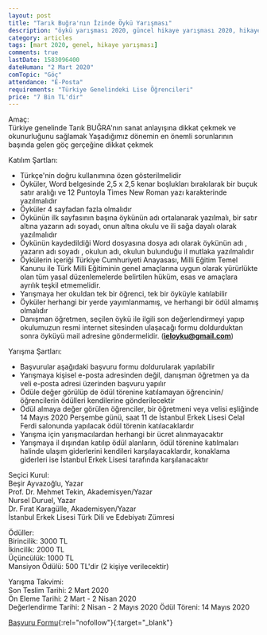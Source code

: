 ```yaml
---
layout: post
title: "Tarık Buğra'nın İzinde Öykü Yarışması"
description: "öykü yarışması 2020, güncel hikaye yarışması 2020, hikaye yarışmaları, öykü yarışmaları"
category: articles
tags: [mart 2020, genel, hikaye yarışması]
comments: true
lastDate: 1583096400
dateHuman: "2 Mart 2020"
comTopic: "Göç"
attendance: "E-Posta"
requirements: "Türkiye Genelindeki Lise Öğrencileri"
price: "7 Bin TL'dir"
---
```


Amaç:  
Türkiye genelinde Tarık BUĞRA'nın sanat anlayışına dikkat çekmek ve okunurluğunu sağlamak
Yaşadığımız dönemin en önemli sorunlarının başında gelen göç gerçeğine dikkat çekmek

Katılım Şartları:
- Türkçe'nin doğru kullanımına özen gösterilmelidir
- Öyküler, Word belgesinde 2,5 x 2,5 kenar boşlukları bırakılarak bir buçuk satır aralığı ve 12 Puntoyla Times New Roman yazı karakterinde yazılmalıdır
- Öyküler 4 sayfadan fazla olmalıdır
- Öykünün ilk sayfasının başına öykünün adı ortalanarak yazılmalı, bir satır altına yazarın adı soyadı, onun altına okulu ve ili sağa dayalı olarak yazılmalıdır
- Öykünün kaydedildiği Word dosyasına dosya adı olarak öykünün adı , yazarın adı soyadı , okulun adı, okulun bulunduğu il mutlaka yazılmalıdır
- Öykülerin içeriği Türkiye Cumhuriyeti Anayasası, Milli Eğitim Temel Kanunu ile Türk Milli Eğitiminin genel amaçlarına uygun olarak yürürlükte olan tüm yasal düzenlemelerde belirtilen hüküm, esas ve amaçlara ayrılık teşkil etmemelidir.
- Yarışmaya her okuldan tek bir öğrenci, tek bir öyküyle katılabilir
- Öyküler herhangi bir yerde yayımlanmamış, ve herhangi bir ödül almamış olmalıdır
- Danışman öğretmen, seçilen öykü ile ilgili son değerlendirmeyi yapıp okulumuzun resmi internet sitesinden ulaşacağı formu doldurduktan sonra öyküyü mail adresine göndermelidir. (**ieloyku@gmail.com**)

Yarışma Şartları:  
- Başvurular aşağıdaki başvuru formu doldurularak yapılabilir
- Yarışmaya kişisel e-posta adresinden değil, danışman öğretmen ya da veli e-posta adresi üzerinden başvuru yapılır
- Ödüle değer görülüp de ödül törenine katılamayan öğrencinin/öğrencilerin ödülleri kendilerine gönderilecektir
- Ödül almaya değer görülen öğrenciler, bir öğretmeni veya velisi eşliğinde 14 Mayıs 2020 Perşembe günü, saat 11 de İstanbul Erkek Lisesi Celal Ferdi salonunda yapılacak ödül törenin katılacaklardır
- Yarışma için yarışmacılardan herhangi bir ücret alınmayacaktır
- Yarışmaya il dışından katılıp ödül alanların, ödül törenine katılmaları halinde ulaşım giderlerini kendileri karşılayacaklardır, konaklama giderleri ise İstanbul Erkek Lisesi tarafında karşılanacaktır

Seçici Kurul:  
Beşir Ayvazoğlu, Yazar  
Prof. Dr. Mehmet Tekin, Akademisyen/Yazar  
Nursel Duruel, Yazar  
Dr. Fırat Karagülle, Akademisyen/Yazar  
İstanbul Erkek Lisesi Türk Dili ve Edebiyatı Zümresi

Ödüller:  
Birincilik: 3000 TL  
İkincilik: 2000 TL  
Üçüncülük: 1000 TL  
Mansiyon Ödülü: 500 TL'dir (2 kişiye verilecektir)

Yarışma Takvimi:  
Son Teslim Tarihi: 2 Mart 2020  
Ön Eleme Tarihi: 2 Mart - 2 Nisan 2020  
Değerlendirme Tarihi: 2 Nisan - 2 Mayıs 2020
Ödül Töreni: 14 Mayıs 2020

[Başvuru Formu](https://firebasestorage.googleapis.com/v0/b/edebiyat-yarismalari.appspot.com/o/tarik-bugra-oyku-yarismasi.pdf?alt=media&token=993ae6a6-fc22-415c-a762-88941687c2f4){:rel="nofollow"}{:target="_blank"}